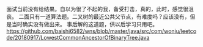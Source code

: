 面试当前没有给结果。自以为很了不起的我，备受打击，真的，此时，感觉很沮丧。
二面只有一道算法题。二叉树的最近公共父节点，有难度吗？应该没有，但是当时确实没有做出来。
事后解的这道题，供以后学习只用吧。
https://github.com/baishi6582/wns/blob/master/java/src/com/woniu/leetcode/20180917/LowestCommonAncestorOfBinaryTree.java
